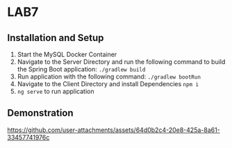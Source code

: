 # LAB7

## Installation and Setup

1. Start the MySQL Docker Container
2. Navigate to the Server Directory and run the following command to build the Spring Boot application: ` ./gradlew build `
3. Run application with the following command: `./gradlew bootRun`
4. Navigate to the Client Directory and install Dependencies `npm i`
5. `ng serve` to run application

## Demonstration



https://github.com/user-attachments/assets/64d0b2c4-20e8-425a-8a61-33457741976c

